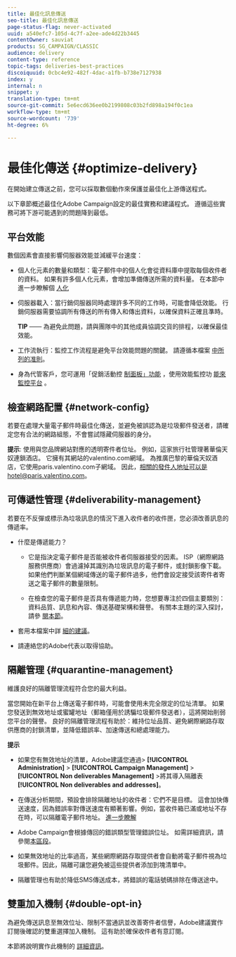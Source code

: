 ```yaml
---
title: 最佳化訊息傳送
seo-title: 最佳化訊息傳送
page-status-flag: never-activated
uuid: a540efc7-105d-4c7f-a2ee-ade4d22b3445
contentOwner: sauviat
products: SG_CAMPAIGN/CLASSIC
audience: delivery
content-type: reference
topic-tags: deliveries-best-practices
discoiquuid: 0cbc4e92-482f-4dac-a1fb-b738e7127938
index: y
internal: n
snippet: y
translation-type: tm+mt
source-git-commit: 5e6ecd636ee0b2199808c03b2fd898a194f0c1ea
workflow-type: tm+mt
source-wordcount: '739'
ht-degree: 6%

---
```



# 最佳化傳送 {#optimize-delivery}

在開始建立傳送之前，您可以採取數個動作來保護並最佳化上游傳送程式。

以下章節概述最佳化Adobe Campaign設定的最佳實務和建議程式。 遵循這些實務可將下游可能遇到的問題降到最低。

## 平台效能

數個因素會直接影響伺服器效能並減緩平台速度：

* 個人化元素的數量和類型：電子郵件中的個人化會從資料庫中提取每個收件者的資料。 如果有許多個人化元素，會增加準備傳送所需的資料量。  在本節中進一步瞭解個 [人化](../../delivery/using/about-personalization.md)

* 伺服器載入：當行銷伺服器同時處理許多不同的工作時，可能會降低效能。 行銷伺服器需要協調所有傳送的所有傳入和傳出資料，以確保資料正確且準時。

   **TIP** —— 為避免此問題，請與團隊中的其他成員協調交貨的排程，以確保最佳效能。

* 工作流執行：監控工作流程是避免平台效能問題的關鍵。 請遵循本檔案 [中所列的准則](../../workflow/using/workflow-best-practices.md#execution-and-performance)。

* 身為代管客戶，您可運用「促銷活動控 [制面板」功能](https://docs.adobe.com/content/help/en/control-panel/using/discover-control-panel/key-features.html) ，使用效能監控功 [能來監控平台](https://docs.adobe.com/content/help/en/control-panel/using/performance-monitoring/about-performance-monitoring.html) 。

## 檢查網路配置 {#network-config}

若要在處理大量電子郵件時最佳化傳送，並避免被誤認為是垃圾郵件發送者，請確定您有合法的網路組態，不會嘗試隱藏伺服器的身分。

**提示**: 使用與您品牌網站對應的透明寄件者位址。 例如，這家旅行社管理著華倫天奴連鎖酒店。 它擁有其網站的valentino.com網域。 為推廣巴黎的華倫天奴酒店，它使用paris.valentino.com子網域。 因此，相關的發件人地址可以是hotel@paris.valentino.com。

## 可傳遞性管理 {#deliverability-management}

若要在不反彈或標示為垃圾訊息的情況下進入收件者的收件匣，您必須改善訊息的傳遞率。

* 什麼是傳遞能力？

   * 它是指決定電子郵件是否能被收件者伺服器接受的因素。 ISP（網際網路服務供應商）會過濾掉其識別為垃圾訊息的電子郵件，或封鎖影像下載。 如果他們判斷某個網域傳送的電子郵件過多，他們會設定接受該寄件者寄送之電子郵件的數量限制。

   * 在檢查您的電子郵件是否具有傳遞能力時，您想要專注於四個主要類別：資料品質、訊息和內容、傳送基礎架構和聲譽。 有關本主題的深入探討，請參 [閱本節](../../delivery/using/about-deliverability.md)。

* 套用本檔案中詳 [細的建議](../../delivery/using/deliverability-key-points.md)。

* 請連絡您的Adobe代表以取得協助。

## 隔離管理 {#quarantine-management}

維護良好的隔離管理流程符合您的最大利益。

當您開始在新平台上傳送電子郵件時，可能會使用未完全限定的位址清單。 如果您發送到無效地址或蜜罐地址（郵箱僅用於誘騙垃圾郵件發送者），這將開始削弱您平台的聲譽。 良好的隔離管理流程有助於：維持位址品質、避免網際網路存取供應商的封鎖清單，並降低錯誤率、加速傳送和總處理能力。

**提示**

* 如果您有無效地址的清單，Adobe建議您通過> **[!UICONTROL Administration]** > **[!UICONTROL Campaign Management]** > **[!UICONTROL Non deliverables Management]** >將其導入隔離表 **[!UICONTROL Non deliverables and addresses]**。

* 在傳送分析期間，預設會排除隔離地址的收件者：它們不是目標。 這會加快傳送速度，因為錯誤率對傳送速度有顯著影響。例如，當收件箱已滿或地址不存在時，可以隔離電子郵件地址。 [進一步瞭解](#identifying-quarantined-addresses-for-a-delivery)

* Adobe Campaign會根據傳回的錯誤類型管理錯誤位址。 如需詳細資訊，請參閱[本區段](../../delivery/using/understanding-quarantine-management.md)。


* 如果無效地址的比率過高，某些網際網路存取提供者會自動將電子郵件視為垃圾郵件。因此，隔離可讓您避免被這些提供者添加到塊清單中。

* 隔離管理也有助於降低SMS傳送成本，將錯誤的電話號碼排除在傳送途中。

## 雙重加入機制 {#double-opt-in}

為避免傳送訊息至無效位址、限制不當通訊並改善寄件者信譽，Adobe建議實作訂閱後確認的雙重選擇加入機制。 這有助於確保收件者有意訂閱。

本節將說明實作此機制的 [詳細資訊](../../web/using/use-cases--web-forms.md)。
